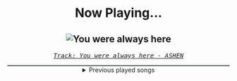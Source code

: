 <div align="center"> 
<h1>Now Playing...</h1>

![You were always here](https://i.scdn.co/image/ab67616d00001e0248128a911d72ad3a34ddb20d)
--
_<samp><a href="https://open.spotify.com/track/2waARagOWSZcLVJMqvxUNE">Track: You were always here - ASHEN</a></samp>_

<div style="border: 1px #4B5054 solid"></div>
<details>
  <summary>
    Previous played songs
  </summary>
  <table>
    <thead>
      <tr>
        <th>
          Artist
        </th>
        <th>
          Song
        </th>
        <th>
          Link
        </th>
      </tr>
    </thead>
    <tbody>
      <tr><td>ASHEN</td><td>You were always here</td><td><a href="https://open.spotify.com/track/2waARagOWSZcLVJMqvxUNE">https://open.spotify.com/track/2waARagOWSZcLVJMqvxUNE</a></td></tr><tr><td>Schmüsi</td><td>Letztes JBB Qualifikation 11</td><td><a href="https://open.spotify.com/track/4XTvhWyFaoVWQGQQxCufMn">https://open.spotify.com/track/4XTvhWyFaoVWQGQQxCufMn</a></td></tr><tr><td>Bad Omens</td><td>Kingdom Of Cards</td><td><a href="https://open.spotify.com/track/3WgSSo4SoHQjodjiRG71eX">https://open.spotify.com/track/3WgSSo4SoHQjodjiRG71eX</a></td></tr><tr><td>Avery Watts</td><td>Enough</td><td><a href="https://open.spotify.com/track/5X3ldunm7N84p28od4hzdE">https://open.spotify.com/track/5X3ldunm7N84p28od4hzdE</a></td></tr><tr><td>Motionless In White</td><td>Another Life</td><td><a href="https://open.spotify.com/track/0YZEYxd1oiqZRFhnnmTKKi">https://open.spotify.com/track/0YZEYxd1oiqZRFhnnmTKKi</a></td></tr><tr><td>Sabaton</td><td>Primo Victoria</td><td><a href="https://open.spotify.com/track/5DbAOJ5dYW5A9xBhkeb33t">https://open.spotify.com/track/5DbAOJ5dYW5A9xBhkeb33t</a></td></tr><tr><td>Bury Tomorrow</td><td>Glasswalk</td><td><a href="https://open.spotify.com/track/5Blmk6OZz1o9z0h10IQBuT">https://open.spotify.com/track/5Blmk6OZz1o9z0h10IQBuT</a></td></tr><tr><td>Disturbed</td><td>Immortalized</td><td><a href="https://open.spotify.com/track/7FChJg2hPG2uAZ3hmDg6xL">https://open.spotify.com/track/7FChJg2hPG2uAZ3hmDg6xL</a></td></tr><tr><td>Globus</td><td>Take Me Away</td><td><a href="https://open.spotify.com/track/5Bs5Ua0VVkYdpF2QSHIJMV">https://open.spotify.com/track/5Bs5Ua0VVkYdpF2QSHIJMV</a></td></tr><tr><td>Pentakill</td><td>Infinity Edge</td><td><a href="https://open.spotify.com/track/43D7G1IUQdqmnrQ0miHjVV">https://open.spotify.com/track/43D7G1IUQdqmnrQ0miHjVV</a></td></tr><tr><td>We As Human</td><td>Double Life - EP Version</td><td><a href="https://open.spotify.com/track/1MU4H0KJFqA54emrXfCu7J">https://open.spotify.com/track/1MU4H0KJFqA54emrXfCu7J</a></td></tr><tr><td>We As Human</td><td>Strike Back</td><td><a href="https://open.spotify.com/track/577LWkmLvwHeRt65HmjcPG">https://open.spotify.com/track/577LWkmLvwHeRt65HmjcPG</a></td></tr><tr><td>We As Human</td><td>Strike Back</td><td><a href="https://open.spotify.com/track/577LWkmLvwHeRt65HmjcPG">https://open.spotify.com/track/577LWkmLvwHeRt65HmjcPG</a></td></tr><tr><td>NF</td><td>The Search</td><td><a href="https://open.spotify.com/track/2OKo7g3KfmCt3kyLvUAL0g">https://open.spotify.com/track/2OKo7g3KfmCt3kyLvUAL0g</a></td></tr><tr><td>NF</td><td>Intro 2</td><td><a href="https://open.spotify.com/track/6nonTdcZbN2pmyiN032MXw">https://open.spotify.com/track/6nonTdcZbN2pmyiN032MXw</a></td></tr><tr><td>Das Lumpenpack</td><td>Kruppstahl, Baby</td><td><a href="https://open.spotify.com/track/1PrUOSgErDLpg3ERUzpOhW">https://open.spotify.com/track/1PrUOSgErDLpg3ERUzpOhW</a></td></tr><tr><td>Das Lumpenpack</td><td>Kruppstahl, Baby</td><td><a href="https://open.spotify.com/track/1PrUOSgErDLpg3ERUzpOhW">https://open.spotify.com/track/1PrUOSgErDLpg3ERUzpOhW</a></td></tr><tr><td>Reka</td><td>Blaue Linien</td><td><a href="https://open.spotify.com/track/5WD0Xeavqr4v8QRjgFceCH">https://open.spotify.com/track/5WD0Xeavqr4v8QRjgFceCH</a></td></tr><tr><td>Schmüsi</td><td>Letztes JBB Qualifikation 11</td><td><a href="https://open.spotify.com/track/4XTvhWyFaoVWQGQQxCufMn">https://open.spotify.com/track/4XTvhWyFaoVWQGQQxCufMn</a></td></tr><tr><td>Korn</td><td>Let's Go (feat. Noisia)</td><td><a href="https://open.spotify.com/track/4mXgdAz5VRIgy1DheEH6jP">https://open.spotify.com/track/4mXgdAz5VRIgy1DheEH6jP</a></td></tr>
    </tbody>
  </table>
</details>

</div>
